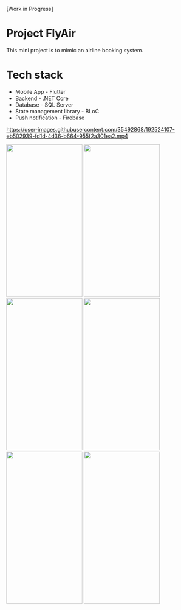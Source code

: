 [Work in Progress]

# Project FlyAir
This mini project is to mimic an airline booking system.  

# Tech stack
- Mobile App - Flutter  
- Backend - .NET Core  
- Database - SQL Server  
- State management library - BLoC  
- Push notification - Firebase


https://user-images.githubusercontent.com/35492868/192524107-eb502939-fd1d-4d36-b664-955f2a301ea2.mp4

<img src="https://user-images.githubusercontent.com/35492868/189953144-42d867c9-d66f-443d-b0ed-6ce7d88a69ef.png" width="200" height="400"/>
<img src="https://user-images.githubusercontent.com/35492868/189953625-31c5bcb3-aae3-496e-9a82-a242eb653bf5.png" width="200" height="400"/>
<img src="https://user-images.githubusercontent.com/35492868/189953781-5bf096ae-dd46-4a42-8d3a-6d030e3d9a43.png" width="200" height="400"/>
<img src="https://user-images.githubusercontent.com/35492868/189953975-79dad26f-b22a-460c-9d14-cacdf6ddf83f.png" width="200" height="400"/>
<img src="https://user-images.githubusercontent.com/35492868/189954219-416a72e1-d4c0-4640-acc8-6a5634a574d6.png" width="200" height="400"/>
<img src="https://user-images.githubusercontent.com/35492868/189954440-7b9eb582-15bc-4329-ba3e-61bb5d66ea26.png" width="200" height="400"/>





